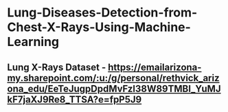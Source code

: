 # Lung-Diseases-Detection-from-Chest-X-Rays-Using-Machine-Learning

## Lung X-Rays Dataset - https://emailarizona-my.sharepoint.com/:u:/g/personal/rethvick_arizona_edu/EeTeJugpDpdMvFzl38W89TMBI_YuMJkF7jaXJ9Re8_TTSA?e=fpP5J9
